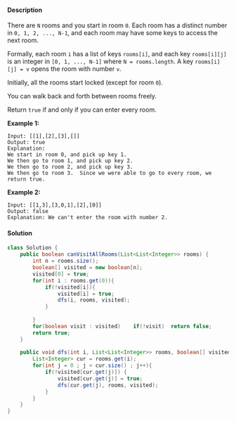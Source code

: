#### Description

There are `N` rooms and you start in room `0`. Each room has a distinct number in `0, 1, 2, ..., N-1`, and each room may have some keys to access the next room. 

Formally, each room `i` has a list of keys `rooms[i]`, and each key `rooms[i][j]` is an integer in `[0, 1, ..., N-1]` where `N = rooms.length`. A key `rooms[i][j] = v` opens the room with number `v`.

Initially, all the rooms start locked (except for room `0`). 

You can walk back and forth between rooms freely.

Return `true` if and only if you can enter every room.



**Example 1:**

```
Input: [[1],[2],[3],[]]
Output: true
Explanation:  
We start in room 0, and pick up key 1.
We then go to room 1, and pick up key 2.
We then go to room 2, and pick up key 3.
We then go to room 3.  Since we were able to go to every room, we return true.
```

**Example 2:**

```
Input: [[1,3],[3,0,1],[2],[0]]
Output: false
Explanation: We can't enter the room with number 2.
```



#### Solution

```java
class Solution {
    public boolean canVisitAllRooms(List<List<Integer>> rooms) {
        int n = rooms.size();
        boolean[] visited = new boolean[n];
        visited[0] = true;
        for(int i : rooms.get(0)){
            if(!visited[i]){
                visited[i] = true;
                dfs(i, rooms, visited);    
            }
            
        }
        for(boolean visit : visited)    if(!visit)  return false;
        return true;
    }
    
    public void dfs(int i, List<List<Integer>> rooms, boolean[] visited){
        List<Integer> cur = rooms.get(i);
        for(int j = 0 ; j < cur.size() ; j++){
            if(!visited[cur.get(j)]) {
                visited[cur.get(j)] = true;
                dfs(cur.get(j), rooms, visited);
            }
        }
    }
}
```

